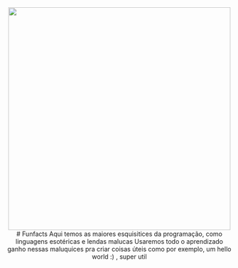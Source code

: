 <div align="center">
  <img src="https://media1.tenor.com/images/4a9b68a4e588dd91617df6e736e428ca/tenor.gif" width="500"></img>
<br />
# Funfacts
Aqui temos as maiores esquisitices da programação, como linguagens esotéricas e lendas malucas
Usaremos todo o aprendizado ganho nessas maluquices pra criar coisas úteis como por exemplo, um hello world :) , super util

